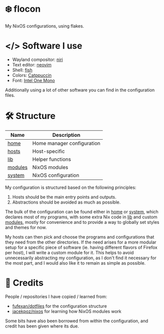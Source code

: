 # ❄️ flocon

My NixOS configurations, using flakes.

# </> Software I use

- Wayland compositor: [niri](https://github.com/YaLTeR/niri)
- Text editor: [neovim](https://github.com/neovim/neovim)
- Shell: [fish](https://github.com/fish-shell/fish-shell)
- Colors: [Catppuccin](https://github.com/catppuccin/catppuccin)
- Font: [Intel One Mono](https://github.com/intel/intel-one-mono)

Additionally using a lot of other software you can find in the configuration files.

# 🛠️ Structure

| Name                | Description                |
| ------------------- | -------------------------- |
| [home](home/)       | Home manager configuration |
| [hosts](hosts/)     | Host-specific              |
| [lib](lib/)         | Helper functions           |
| [modules](modules/) | NixOS modules              |
| [system](system/)   | NixOS configuration        |

My configuration is structured based on the following principles:

1. Hosts should be the main entry points and outputs.
2. Abstractions should be avoided as much as possible.

The bulk of the configuration can be found either in [home](home/) or [system](system/), which declares most of my programs, with some extra Nix code in [lib](lib/) and custom [modules](modules/), mostly for convenience and to provide a way to globally set styles and themes for now.

My hosts can then pick and choose the programs and configurations that they need from the other directories. If the need arises for a more modular setup for a specific piece of software (ie. having different flavors of Firefox per host), I will write a custom module for it. This helps to avoid unnecessarily abstracting my configuration, as I don't find it necessary for the most part, and I would also like it to remain as simple as possible.

# 👥 Credits

People / repositories I have copied / learned from:

- [fufexan/dotfiles](https://github.com/fufexan/dotfiles) for the configuration structure
- [jacekpoz/nixos](https://git.jacekpoz.pl/poz/niksos) for learning how NixOS modules work

Some bits have also been borrowed from within the configuration, and credit has been given where its due.
